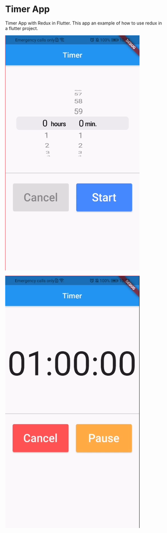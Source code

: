 # Timer App

Timer App with Redux in Flutter. This app an example of how to use redux in a flutter project.

![picker](.docs/picker.jpg)

![timer](.docs/timer.jpg)
